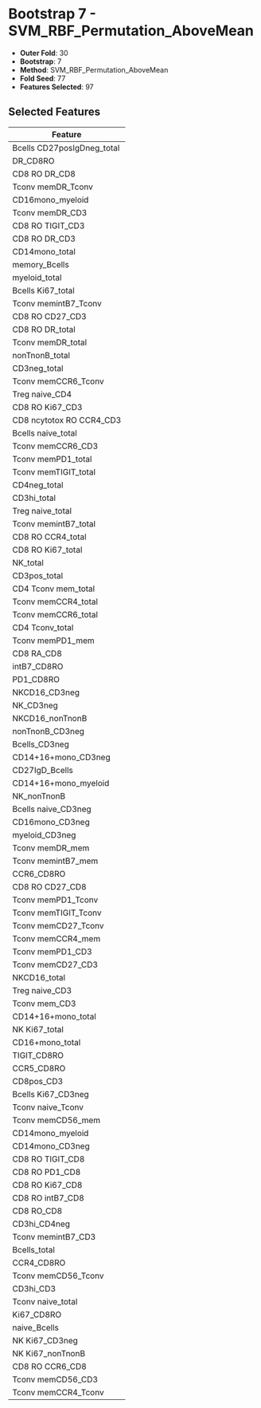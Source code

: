 # Bootstrap 7 - SVM_RBF_Permutation_AboveMean

- **Outer Fold**: 30
- **Bootstrap**: 7
- **Method**: SVM_RBF_Permutation_AboveMean
- **Fold Seed**: 77
- **Features Selected**: 97

## Selected Features

| Feature |
|---------|
| Bcells CD27posIgDneg_total |
| DR_CD8RO |
| CD8 RO DR_CD8 |
| Tconv memDR_Tconv |
| CD16mono_myeloid |
| Tconv memDR_CD3 |
| CD8 RO TIGIT_CD3 |
| CD8 RO DR_CD3 |
| CD14mono_total |
| memory_Bcells |
| myeloid_total |
| Bcells Ki67_total |
| Tconv memintB7_Tconv |
| CD8 RO CD27_CD3 |
| CD8 RO DR_total |
| Tconv memDR_total |
| nonTnonB_total |
| CD3neg_total |
| Tconv memCCR6_Tconv |
| Treg naive_CD4 |
| CD8  RO Ki67_CD3 |
| CD8 ncytotox RO CCR4_CD3 |
| Bcells naive_total |
| Tconv memCCR6_CD3 |
| Tconv memPD1_total |
| Tconv memTIGIT_total |
| CD4neg_total |
| CD3hi_total |
| Treg naive_total |
| Tconv memintB7_total |
| CD8 RO CCR4_total |
| CD8 RO Ki67_total |
| NK_total |
| CD3pos_total |
| CD4 Tconv mem_total |
| Tconv memCCR4_total |
| Tconv memCCR6_total |
| CD4 Tconv_total |
| Tconv memPD1_mem |
| CD8 RA_CD8 |
| intB7_CD8RO |
| PD1_CD8RO |
| NKCD16_CD3neg |
| NK_CD3neg |
| NKCD16_nonTnonB |
| nonTnonB_CD3neg |
| Bcells_CD3neg |
| CD14+16+mono_CD3neg |
| CD27IgD_Bcells |
| CD14+16+mono_myeloid |
| NK_nonTnonB |
| Bcells naive_CD3neg |
| CD16mono_CD3neg |
| myeloid_CD3neg |
| Tconv memDR_mem |
| Tconv memintB7_mem |
| CCR6_CD8RO |
| CD8 RO CD27_CD8 |
| Tconv memPD1_Tconv |
| Tconv memTIGIT_Tconv |
| Tconv memCD27_Tconv |
| Tconv memCCR4_mem |
| Tconv memPD1_CD3 |
| Tconv memCD27_CD3 |
| NKCD16_total |
| Treg naive_CD3 |
| Tconv mem_CD3 |
| CD14+16+mono_total |
| NK Ki67_total |
| CD16+mono_total |
| TIGIT_CD8RO |
| CCR5_CD8RO |
| CD8pos_CD3 |
| Bcells Ki67_CD3neg |
| Tconv naive_Tconv |
| Tconv memCD56_mem |
| CD14mono_myeloid |
| CD14mono_CD3neg |
| CD8 RO TIGIT_CD8 |
| CD8 RO PD1_CD8 |
| CD8 RO Ki67_CD8 |
| CD8 RO intB7_CD8 |
| CD8 RO_CD8 |
| CD3hi_CD4neg |
| Tconv memintB7_CD3 |
| Bcells_total |
| CCR4_CD8RO |
| Tconv memCD56_Tconv |
| CD3hi_CD3 |
| Tconv naive_total |
| Ki67_CD8RO |
| naive_Bcells |
| NK Ki67_CD3neg |
| NK Ki67_nonTnonB |
| CD8 RO CCR6_CD8 |
| Tconv memCD56_CD3 |
| Tconv memCCR4_Tconv |
